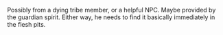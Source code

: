 Possibly from a dying tribe member, or a helpful NPC. Maybe provided by the guardian spirit. Either way, he needs to find it basically immediately in the flesh pits.

